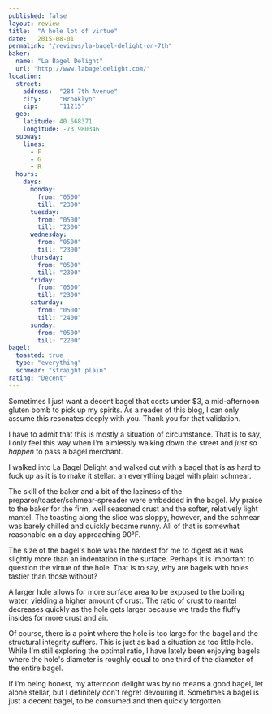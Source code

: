 ```yaml
---
published: false
layout: review
title:  "A hole lot of virtue"
date:   2015-08-01
permalink: "/reviews/la-bagel-delight-on-7th"
baker:
  name: "La Bagel Delight"
  url: "http://www.labageldelight.com/"
location:
  street:
    address:  "284 7th Avenue"
    city:     "Brooklyn"
    zip:      "11215"
  geo:
    latitude: 40.668371
    longitude: -73.980346
  subway:
    lines:
      - F
      - G
      - R
  hours:
    days:
      monday:
        from: "0500"
        till: "2300"
      tuesday:
        from: "0500"
        till: "2300"
      wednesday:
        from: "0500"
        till: "2300"
      thursday:
        from: "0500"
        till: "2300"
      friday:
        from: "0500"
        till: "2300"
      saturday:
        from: "0500"
        till: "2400"
      sunday:
        from: "0500"
        till: "2200"
bagel:
  toasted: true
  type: "everything"
  schmear: "straight plain"
rating: "Decent"
---
```


Sometimes I just want a decent bagel that costs under $3, a mid-afternoon gluten bomb to pick up my spirits. As a reader of this blog, I can only assume this resonates deeply with you. Thank you for that validation.

I have to admit that this is mostly a situation of circumstance. That is to say, I only feel this way when I'm aimlessly walking down the street and _just so happen_ to pass a bagel merchant.

I walked into La Bagel Delight and walked out with a bagel that is as hard to fuck up as it is to make it stellar: an everything bagel with plain schmear.

The skill of the baker and a bit of the laziness of the preparer/toaster/schmear-spreader were embedded in the bagel. My praise to the baker for the firm, well seasoned crust and the softer, relatively light mantel. The toasting along the slice was sloppy, however, and the schmear was barely chilled and quickly became runny. All of that is somewhat reasonable on a day approaching 90°F.

The size of the bagel's hole was the hardest for me to digest as it was slightly more than an indentation in the surface. Perhaps it is important to question the virtue of the hole. That is to say, why are bagels with holes tastier than those without?

A larger hole allows for more surface area to be exposed to the boiling water, yielding a higher amount of crust. The ratio of crust to mantel decreases quickly as the hole gets larger because we trade the fluffy insides for more crust and air.

Of course, there is a point where the hole is too large for the bagel and the structural integrity suffers. This is just as bad a situation as too little hole. While I'm still exploring the optimal ratio, I have lately been enjoying bagels where the hole's diameter is roughly equal to one third of the diameter of the entire bagel.

If I'm being honest, my afternoon delight was by no means a good bagel, let alone stellar, but I definitely don't regret devouring it. Sometimes a bagel is just a decent bagel, to be consumed and then quickly forgotten.

<!-- The origin of the hole is the stuff of bagel lore, and as I'm not a bagel historian (yet) I don't feel qualified to pass judgement on which version is correct. But I will share two of my favorite origin stories.

The first rationale is as practical as it is boring. It goes something like when the Jewish immigrants first started hocking their bagel-wares on the streets of the Lower East Side they would carry around long sticks with stacks of bagels threaded on them. _Snooze_

A more clever edition dates back to when the bagel-making Jews lived under the Czars of Russia. The Czar demanded a 10% tax on all bread produced, and that it must come from the middle of the loaf. I'm personally with the Russian monarchs on this one, the ends of bread are the worst part.

The Jews were clever, as they are wont to be, and instead of making longer loaves started producing round loaves of bread and stamping out a hole from the middle that comprised 10% of the mass of bread. -->
